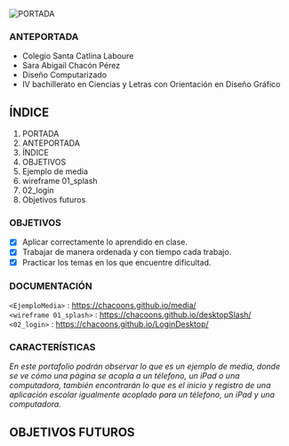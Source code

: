 ![PORTADA](https://github.com/Chacoons/Proyect/blob/main/PORTADA%20(1).png)


### ANTEPORTADA
* Colegio Santa Catlina Laboure
* Sara Abigail Chacón Pérez
* Diseño Computarizado
* IV bachillerato en Ciencias y Letras con Orientación en Diseño Gráfico

 ## ÍNDICE                             
1. PORTADA
2. ANTEPORTADA
3. ÍNDICE
4. OBJETIVOS
5. Ejemplo de media
6. wireframe 01_splash
7. 02_login
8. Objetivos futuros


### OBJETIVOS
- [x] Aplicar correctamente lo aprendido en clase.
- [x] Trabajar de manera ordenada y con tiempo cada trabajo.
- [x] Practicar los temas en los que encuentre dificultad.

 ### DOCUMENTACIÓN      
`<EjemploMedia>` : <https://chacoons.github.io/media/>  <br>
`<wireframe 01_splash>` : <https://chacoons.github.io/desktopSlash/> <br>
`<02_login>` : <https://chacoons.github.io/LoginDesktop/>

### CARACTERÍSTICAS
_En este portafolio podrán observar lo que es un ejemplo de media, donde se ve cómo una página se acopla a un télefono, un iPad o una computadora, también encontrarán 
lo que es el inicio y registro de una aplicación escolar igualmente acoplado para un télefono, un iPad y una computadora._

 ## OBJETIVOS FUTUROS
